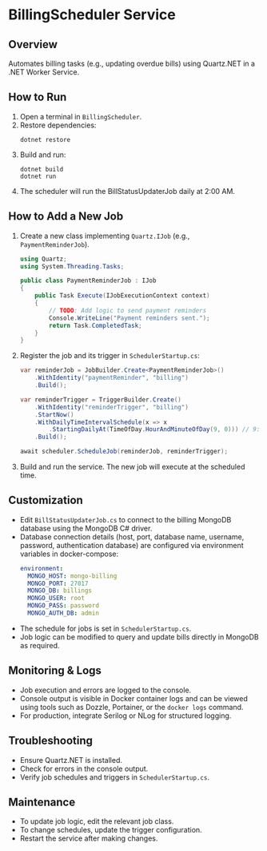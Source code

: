 # BillingScheduler Service

## Overview

Automates billing tasks (e.g., updating overdue bills) using Quartz.NET in a .NET Worker Service.

## How to Run

1. Open a terminal in `BillingScheduler`.
2. Restore dependencies:
   ```
   dotnet restore
   ```
3. Build and run:
   ```
   dotnet build
   dotnet run
   ```
4. The scheduler will run the BillStatusUpdaterJob daily at 2:00 AM.

## How to Add a New Job

1. Create a new class implementing `Quartz.IJob` (e.g., `PaymentReminderJob`).

   ```csharp
   using Quartz;
   using System.Threading.Tasks;

   public class PaymentReminderJob : IJob
   {
       public Task Execute(IJobExecutionContext context)
       {
           // TODO: Add logic to send payment reminders
           Console.WriteLine("Payment reminders sent.");
           return Task.CompletedTask;
       }
   }
   ```

2. Register the job and its trigger in `SchedulerStartup.cs`:

   ```csharp
   var reminderJob = JobBuilder.Create<PaymentReminderJob>()
       .WithIdentity("paymentReminder", "billing")
       .Build();

   var reminderTrigger = TriggerBuilder.Create()
       .WithIdentity("reminderTrigger", "billing")
       .StartNow()
       .WithDailyTimeIntervalSchedule(x => x
           .StartingDailyAt(TimeOfDay.HourAndMinuteOfDay(9, 0))) // 9:00 AM daily
       .Build();

   await scheduler.ScheduleJob(reminderJob, reminderTrigger);
   ```

3. Build and run the service. The new job will execute at the scheduled time.

## Customization

- Edit `BillStatusUpdaterJob.cs` to connect to the billing MongoDB database using the MongoDB C# driver.
- Database connection details (host, port, database name, username, password, authentication database) are configured via environment variables in docker-compose:
  ```yaml
  environment:
    MONGO_HOST: mongo-billing
    MONGO_PORT: 27017
    MONGO_DB: billings
    MONGO_USER: root
    MONGO_PASS: password
    MONGO_AUTH_DB: admin
  ```
- The schedule for jobs is set in `SchedulerStartup.cs`.
- Job logic can be modified to query and update bills directly in MongoDB as required.

## Monitoring & Logs

- Job execution and errors are logged to the console.
- Console output is visible in Docker container logs and can be viewed using tools such as Dozzle, Portainer, or the `docker logs` command.
- For production, integrate Serilog or NLog for structured logging.

## Troubleshooting

- Ensure Quartz.NET is installed.
- Check for errors in the console output.
- Verify job schedules and triggers in `SchedulerStartup.cs`.

## Maintenance

- To update job logic, edit the relevant job class.
- To change schedules, update the trigger configuration.
- Restart the service after making changes.
